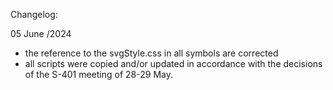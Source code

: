 Changelog:

05 June /2024
- the reference to the svgStyle.css in all symbols are corrected
- all scripts were copied and/or updated in accordance with the decisions of the S-401 meeting of 28-29 May.
